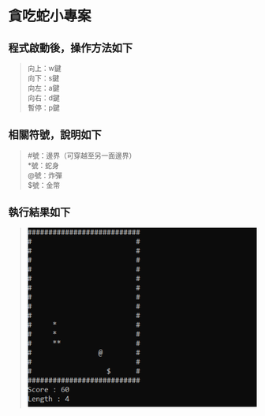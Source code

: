 # 貪吃蛇小專案
## 程式啟動後，操作方法如下
>向上：w鍵<br>
>向下：s鍵<br>
>向左：a鍵<br>
>向右：d鍵 <br>
>暫停：p鍵 <br>
## 相關符號，說明如下
>#號：邊界（可穿越至另一面邊界）<br>
>*號：蛇身 <br>
>@號：炸彈<br>
>$號：金幣 <br>
## 執行結果如下
>![執行結果圖](/screenshot.png)

